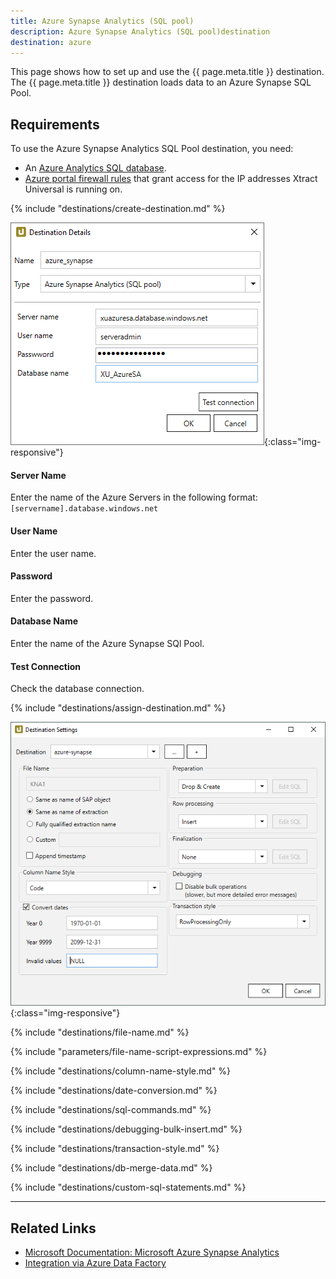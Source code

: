 ```yaml
---
title: Azure Synapse Analytics (SQL pool)
description: Azure Synapse Analytics (SQL pool)destination
destination: azure
---
```


This page shows how to set up and use the {{ page.meta.title }} destination. 
The {{ page.meta.title }} destination loads data to an Azure Synapse SQL Pool.

## Requirements

To use the Azure Synapse Analytics SQL Pool destination, you need:
- An [Azure Analytics SQL database](https://docs.microsoft.com/en-us/azure/azure-sql/database/single-database-create-quickstart?tabs=azure-portal).
- [Azure portal firewall rules](https://docs.microsoft.com/en-us/azure/azure-sql/database/secure-database-tutorial#create-firewall-rules) that grant access for the IP addresses Xtract Universal is running on.

{% include "destinations/create-destination.md" %}

![Destination-Details](../../assets/images/xu/documentation/destinations/azure-synapse/destination-details.png){:class="img-responsive"}

#### Server Name
Enter the name of the Azure Servers in the following format:<br>
`[servername].database.windows.net`

#### User Name
Enter the user name.

#### Password
Enter the password.

#### Database Name
Enter the name of the Azure Synapse SQl Pool.

#### Test Connection
Check the database connection.


{% include "destinations/assign-destination.md" %}

![Destination-settings](../../assets/images/xu/documentation/destinations/azure-synapse/destination-settings.png){:class="img-responsive"}

{% include "destinations/file-name.md" %}

{% include "parameters/file-name-script-expressions.md" %}

{% include "destinations/column-name-style.md" %}

{% include "destinations/date-conversion.md" %}

{% include "destinations/sql-commands.md" %}

{% include "destinations/debugging-bulk-insert.md" %}

{% include "destinations/transaction-style.md" %} 

{% include "destinations/db-merge-data.md" %} 

{% include "destinations/custom-sql-statements.md" %}

***

## Related Links
- [Microsoft Documentation: Microsoft Azure Synapse Analytics](https://docs.microsoft.com/en-us/azure/synapse-analytics/)
- [Integration via Azure Data Factory](../execute-and-automate/call-via-etl.md#integration-via-azure-data-factory)